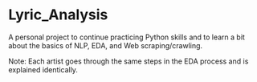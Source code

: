 # Lyric_Analysis
A personal project to continue practicing Python skills and to learn a bit about the basics of NLP, EDA, and Web scraping/crawling.


Note: Each artist goes through the same steps in the EDA process and is explained identically. 
